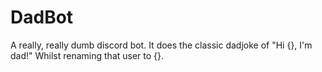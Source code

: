 # DadBot
A really, really dumb discord bot. It does the classic dadjoke of "Hi {}, I'm dad!" Whilst renaming that user to {}.
